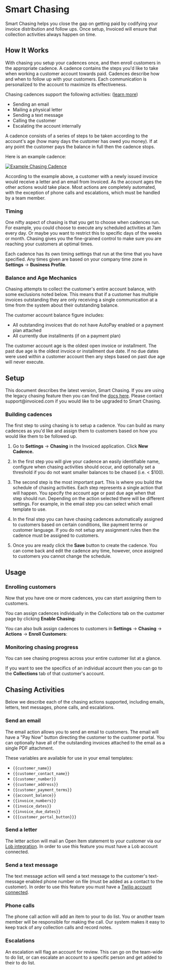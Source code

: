 # Smart Chasing

Smart Chasing helps you close the gap on getting paid by codifying your invoice distribution and follow ups. Once setup, Invoiced will ensure that collection activities always happen on time.

## How It Works

With chasing you setup your cadences once, and then enroll customers in the appropriate cadence. A cadence contains the steps you'd like to take when working a customer account towards paid. Cadences describe how and when to follow up with your customers. Each communication is personalized to the account to maximize its effectiveness.

Chasing cadences support the following activities: ([learn more](#chasing-activities))
- Sending an email
- Mailing a physical letter
- Sending a text message
- Calling the customer
- Escalating the account internally

A cadence consists of a series of steps to be taken according to the account's age (how many days the customer has owed you money). If at any point the customer pays the balance in full then the cadence stops.

Here is an example cadence:

[![Example Chasing Cadence](/docs/img/chasing-cadence-example.png)](/docs/img/chasing-cadence-example.png)

According to the example above, a customer with a newly issued invoice would receive a letter and an email from Invoiced. As the account ages the other actions would take place. Most actions are completely automated, with the exception of phone calls and escalations, which must be handled by a team member. 

### Timing

One nifty aspect of chasing is that you get to choose when cadences run. For example, you could choose to execute any scheduled activities at 7am every day. Or maybe you want to restrict this to specific days of the weeks or month. Chasing gives you the fine-grained control to make sure you are reaching your customers at optimal times.

Each cadence has its own timing settings that run at the time that you have specified. Any times given are based on your company time zone in **Settings** &rarr; **Business Profile**.

### Balance and Age Mechanics

Chasing attempts to collect the customer's entire account balance, with some exclusions noted below. This means that if a customer has multiple invoices outstanding they are only receiving a single communication at a time from the system about their outstanding balance.

The customer account balance figure includes:
- All outstanding invoices that do not have AutoPay enabled or a payment plan attached
- All currently due installments (if on a payment plan)

The customer account age is the oldest open invoice or installment. The past due age is the oldest invoice or installment due date. If no due dates were used within a customer account then any steps based on past due age will never execute.

## Setup

<p class="alert alert-info">This document describes the latest version, Smart Chasing. If you are using the legacy chasing feature then you can find the <a href="/resources/guides/chasing-legacy">docs here</a>. Please contact support@invoiced.com if you would like to be upgraded to Smart Chasing.</p>

### Building cadences

The first step to using chasing is to setup a cadence. You can build as many cadences as you'd like and assign them to customers based on how you would like them to be followed up.

1. Go to **Settings** &rarr; **Chasing** in the Invoiced application. Click **New Cadence.**

2. In the first step you will give your cadence an easily identifiable name, configure when chasing activities should occur, and optionally set a threshold if you do not want smaller balances to be chased (i.e. < $100).

3. The second step is the most important part. This is where you build the schedule of chasing activities. Each step represents a single action that will happen. You specify the account age or past due age when that step should run. Depending on the action selected there will be different settings. For example, in the email step you can select which email template to use.

4. In the final step you can have chasing cadences automatically assigned to customers based on certain conditions, like payment terms or customer language. If you do not setup any assignment rules then the cadence must be assigned to customers.

5. Once you are ready click the **Save** button to create the cadence. You can come back and edit the cadence any time, however, once assigned to customers you cannot change the schedule.

## Usage

### Enrolling customers

Now that you have one or more cadences, you can start assigning them to customers.

You can assign cadences individually in the *Collections* tab on the customer page by clicking **Enable Chasing**:

You can also bulk assign cadences to customers in **Settings** &rarr; **Chasing** &rarr; **Actions** &rarr; **Enroll Customers**:

### Monitoring chasing progress

You can see chasing progress across your entire customer list at a glance.

If you want to see the specifics of an individual account then you can go to the **Collections** tab of that customer's account.

## Chasing Activities

Below we describe each of the chasing actions supported, including emails, letters, text messages, phone calls, and escalations.

### Send an email

The email action allows you to send an email to customers. The email will have a "Pay Now" button directing the customer to the customer portal. You can optionally have all of the outstanding invoices attached to the email as a single PDF attachment.

These variables are available for use in your email templates:
- `{{customer_name}}`
- `{{customer_contact_name}}`
- `{{customer_number}}`
- `{{customer_address}}`
- `{{customer_payment_terms}}`
- `{{account_balance}}`
- `{{invoice_numbers}}`
- `{{invoice_dates}}`
- `{{invoice_due_dates}}`
- `{{{customer_portal_button}}}`

### Send a letter

The letter action will mail an Open Item statement to your customer via our [Lob integration](/resources/docs/integrations/lob). In order to use this feature you must have a Lob account connected.

### Send a text message

The text message action will send a text message to the customer's text-message enabled phone number on file (must be added as a contact to the customer). In order to use this feature you must have a [Twilio account connected](/resources/docs/integrations/twilio).

### Phone calls

The phone call action will add an item to your to do list. You or another team member will be responsible for making the call. Our system makes it easy to keep track of any collection calls and record notes.

### Escalations

An escalation will flag an account for review. This can go on the team-wide to do list, or can escalate an account to a specific person and get added to their to do list.